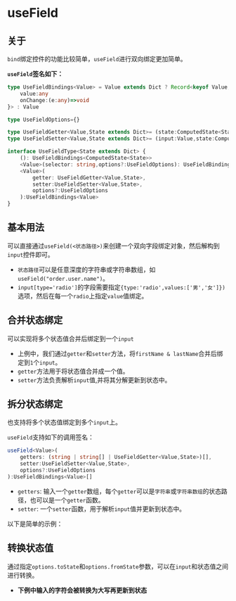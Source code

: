 # useField

## 关于

`bind`绑定控件的功能比较简单，`useField`进行双向绑定更加简单。

**`useField`签名如下：**

```ts
type UseFieldBindings<Value> = Value extends Dict ? Record<keyof Value,{
    value:any
    onChange:(e:any)=>void
}> : Value

type UseFieldOptions={}

type UseFieldGetter<Value,State extends Dict>= (state:ComputedState<State>)=>Value
type UseFieldSetter<Value,State extends Dict>= (input:Value,state:ComputedState<State>)=>void

interface UseFieldType<State extends Dict> {
    (): UseFieldBindings<ComputedState<State>>
    <Value>(selector: string,options?:UseFieldOptions): UseFieldBindings<Value>
    <Value>(
        getter: UseFieldGetter<Value,State>,
        setter:UseFieldSetter<Value,State>,
        options?:UseFieldOptions
    ):UseFieldBindings<Value>
}
```

## 基本用法

可以直接通过`useField(<状态路径>)`来创建一个双向字段绑定对象，然后解构到`input`控件即可。

<demo react="form/useFieldBase.tsx"/>
 
- `状态路径`可以是任意深度的字符串或字符串数组，如`useField("order.user.name")`。
- `input[type='radio']`的字段需要指定`{type:'radio',values:['男','女']})`选项，然后在每一个`radio`上指定`value`值绑定。


## 合并状态绑定

可以实现将多个状态值合并后绑定到一个`input`

<demo react="form/useFieldCombo.tsx"/>

- 上例中，我们通过`getter`和`setter`方法，将`firstName & lastName`合并后绑定到`1`个`input`。
- `getter`方法用于将状态值合并成一个值。
- `setter`方法负责解析`input`值,并将其分解更新到状态中。

 
## 拆分状态绑定

也支持将多个状态值绑定到多个`input`上。

`useField`支持如下的调用签名：

```ts
useField<Value>(
    getters: (string | string[] | UseFieldGetter<Value,State>)[],
    setter:UseFieldSetter<Value,State>,
    options?:UseFieldOptions
):UseFieldBindings<Value>[]
```

- `getters`:  输入一个`getter`数组，每个`getter`可以是`字符串`或`字符串数组`的状态路径，也可以是一个`getter`函数。
- `setter`:  一个`setter`函数，用于解析`input`值并更新到状态中。

以下是简单的示例：

<demo react="form/useFieldIpAddress.tsx"/>

## 转换状态值

通过指定`options.toState`和`options.fromState`参数，可以在`input`和状态值之间进行转换。

- **下例中输入的字符会被转换为大写再更新到状态**

<demo react="form/useFieldToState.tsx"
  title="将输入字符全部转换为大写"
/>